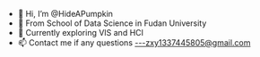- 👋 Hi, I’m @HideAPumpkin
- 👀 From School of Data Science in Fudan University
- 🌱 Currently exploring VIS and HCI
- 📫 Contact me if any questions ---zxy1337445805@gmail.com

<!---
Xyzhaofdu/Xyzhaofdu is a ✨ special ✨ repository because its `README.md` (this file) appears on your GitHub profile.
You can click the Preview link to take a look at your changes.
--->
